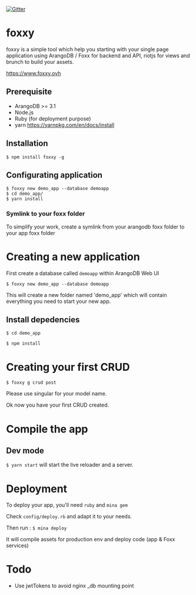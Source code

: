 
[![Gitter](https://badges.gitter.im/Join%20Chat.svg)](https://gitter.im/solisoft/foxxy)


# foxxy

foxxy is a simple tool which help you starting with your single page application using ArangoDB / Foxx for backend and API, riotjs for views and brunch to build your assets.

https://www.foxxy.ovh

## Prerequisite

- ArangoDB >= 3.1
- Node.js
- Ruby (for deployment purpose)
- yarn https://yarnpkg.com/en/docs/install

## Installation

`$ npm install foxxy -g`

## Configurating application

````
$ foxxy new demo_app --database demoapp
$ cd demo_app/
$ yarn install
````

### Symlink to your foxx folder

To simplify your work, create a symlink from your arangodb foxx folder to your app foxx folder

# Creating a new application

First create a database called `demoapp` within ArangoDB Web UI

`$ foxxy new demo_app --database demoapp`

This will create a new folder named 'demo_app' which will contain everything you need to start your new app.

## Install depedencies

`$ cd demo_app`

`$ npm install`

# Creating your first CRUD

`$ foxxy g crud post`

Please use singular for your model name.

Ok now you have your first CRUD created.

# Compile the app

## Dev mode

`$ yarn start` will start the live reloader and a server.

# Deployment

To deploy your app, you'll need `ruby` and `mina gem`

Check `config/deploy.rb` and adapt it to your needs.

Then run : `$ mina deploy`

It will compile assets for production env and deploy code (app & Foxx services)

# Todo

- Use jwtTokens to avoid nginx _db mounting point